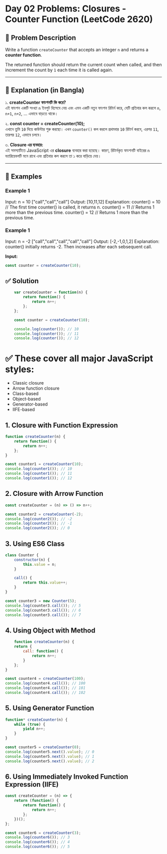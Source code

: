 # Day 02 Problems: Closures - Counter Function (LeetCode 2620)

## 🔰 Problem Description

Write a function `createCounter` that accepts an integer `n` and returns a **counter function**.

The returned function should return the current count when called, and then increment the count by `1` each time it is called again.

---

## 📘 Explanation (in Bangla)

১. **createCounter ফাংশনটি কি করে?**  
এই ফাংশন একটি সংখ্যা `n` ইনপুট হিসেবে নেয় এবং এমন একটি নতুন ফাংশন রিটার্ন করে, যেটি প্রতিবার কল করলে `n`, `n+1`, `n+2`, ... এভাবে বাড়তে থাকে।

২. **const counter = createCounter(10);**  
এখানে তুমি `10` দিয়ে কাউন্টার শুরু করছো। এখন `counter()` কল করলে প্রথমবার `10` রিটার্ন করবে, এরপর `11`, তারপর `12`, এভাবে চলবে।

৩. **Closure এর ব্যবহার:**  
এই সমস্যাটিতে JavaScript এর **closure** ব্যবহার করা হয়েছে। কারণ, রিটার্নকৃত ফাংশনটি বাইরের `n` ভ্যারিয়েবলটি মনে রাখে এবং প্রতিবার কল করলে তা ১ করে বাড়িয়ে দেয়।

---

## 🧪 Examples

### Example 1

Input: 
n = 10 
["call","call","call"]
Output: [10,11,12]
Explanation: 
counter() = 10 // The first time counter() is called, it returns n.
counter() = 11 // Returns 1 more than the previous time.
counter() = 12 // Returns 1 more than the previous time.

### Example 1

Input: 
n = -2
["call","call","call","call","call"]
Output: [-2,-1,0,1,2]
Explanation: counter() initially returns -2. Then increases after each sebsequent call.


**Input:**
```js
const counter = createCounter(10);
```

## ✅ Solution
```js
    var createCounter = function(n) {
        return function() {
            return n++;
        };
    };

    const counter = createCounter(10);

    console.log(counter()); // 10
    console.log(counter()); // 11
    console.log(counter()); // 12

```

# ✅ These cover all major JavaScript styles:

- Classic closure
- Arrow function closure
- Class-based
- Object-based
- Generator-based
- IIFE-based

## 1. Closure with Function Expression
```js
function createCounter(n) {
    return function() {
        return n++;
    };
}

const counter1 = createCounter(10);
console.log(counter1()); // 10
console.log(counter1()); // 11
console.log(counter1()); // 12
```

## 2. Closure with Arrow Function
```js
const createCounter = (n) => () => n++;

const counter2 = createCounter(-2);
console.log(counter2()); // -2
console.log(counter2()); // -1
console.log(counter2()); // 0

```

## 3. Using ES6 Class
```js
class Counter {
    constructor(n) {
        this.value = n;
    }

    call() {
        return this.value++;
    }
}

const counter3 = new Counter(5);
console.log(counter3.call()); // 5
console.log(counter3.call()); // 6
console.log(counter3.call()); // 7

```

## 4. Using Object with Method
```js
    function createCounter(n) {
    return {
        call: function() {
            return n++;
        }
    };
}

const counter4 = createCounter(100);
console.log(counter4.call()); // 100
console.log(counter4.call()); // 101
console.log(counter4.call()); // 102

```


## 5. Using Generator Function
```js
function* createCounter(n) {
    while (true) {
        yield n++;
    }
}

const counter5 = createCounter(0);
console.log(counter5.next().value); // 0
console.log(counter5.next().value); // 1
console.log(counter5.next().value); // 2
```

## 6. Using Immediately Invoked Function Expression (IIFE)
```js
const createCounter = (n) => {
    return (function() {
        return function() {
            return n++;
        };
    })();
};

const counter6 = createCounter(3);
console.log(counter6()); // 3
console.log(counter6()); // 4
console.log(counter6()); // 5

```



